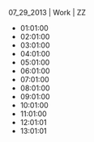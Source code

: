 07_29_2013 | Work | ZZ 
* 01:01:00
* 02:01:00
* 03:01:00
* 04:01:00
* 05:01:00
* 06:01:00
* 07:01:00
* 08:01:00
* 09:01:00
* 10:01:00
* 11:01:00
* 12:01:01
* 13:01:01
